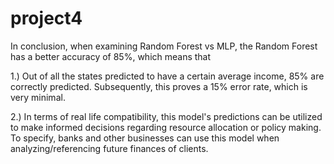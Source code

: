 # project4


In conclusion, when examining Random Forest vs MLP, the Random Forest has a better accuracy of 85%, which means that 

1.) Out of all the states predicted to have a certain average income, 85% are correctly predicted. Subsequently, this proves a 15% error rate, which is very minimal. 

2.) In terms of real life compatibility, this model's predictions can be utilized to make informed decisions regarding resource allocation or policy making. To specify, banks and other businesses can use this model when analyzing/referencing future finances of clients. 
